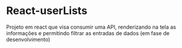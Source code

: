 # React-userLists

Projeto em react que visa consumir uma API, renderizando na tela as informações e permitindo filtrar as entradas de dados
(em fase de desenvolvimento)
